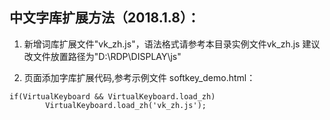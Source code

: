 ## 中文字库扩展方法（2018.1.8）：

1. 新增词库扩展文件"vk_zh.js"，语法格式请参考本目录实例文件vk_zh.js
   建议改文件放置路径为"D:\RDP\DISPLAY\js"

2. 页面添加字库扩展代码,参考示例文件 softkey_demo.html：
```
if(VirtualKeyboard && VirtualKeyboard.load_zh)
		VirtualKeyboard.load_zh('vk_zh.js');
```
